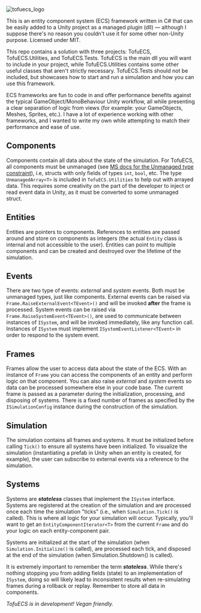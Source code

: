 ![tofuecs_logo](https://user-images.githubusercontent.com/8916588/139094266-3e2db942-4842-4f0d-b1da-8e694ee3578c.png)

This is an entity component system (ECS) framework written in C# that can be easily added to a Unity project as a managed plugin (dll) — although I suppose there's no reason you couldn't use it for some other non-Unity purpose. Licensed under MIT.

This repo contains a solution with three projects: TofuECS, TofuECS.Utilities, and TofuECS.Tests. TofuECS is the main dll you will want to include in your project, while TofuECS.Utilities contains some other useful classes that aren't strictly necessary. TofuECS.Tests should not be included, but showcases how to start and run a simulation and how you can use this framework.

ECS frameworks are fun to code in and offer performance benefits against the typical GameObject/MonoBehaviour Unity workflow, all while presenting a clear separation of logic from views (for example: your GameObjects, Meshes, Sprites, etc.). I have a lot of experience working with other frameworks, and I wanted to write my own while attempting to match their performance and ease of use.

## Components
Components contain all data about the state of the simulation. For TofuECS, all components must be unmanaged (see [MS docs for the Unmanaged type constraint](https://docs.microsoft.com/en-us/dotnet/csharp/language-reference/proposals/csharp-7.3/blittable)), i.e, structs with only fields of types `int`, `bool`, etc. The type `UnmanagedArray<T>` is included in `TofuECS.Utilities` to help out with arrayed data. This requires some creativity on the part of the developer to inject or read event data in Unity, as it must be converted to some unmanaged struct.

## Entities
Entities are pointers to components. References to entities are passed around and store on components as integers (the actual `Entity` class is internal and not accessible to the user). Entities can point to multiple components and can be created and destroyed over the lifetime of the simulation.

## Events
There are two type of events: *external* and *system* events. Both must be unmanaged types, just like components. External events can be raised via `Frame.RaiseExternalEvent<TEvent>()` and will be invoked **after** the frame is processed. System events can be raised via `Frame.RaiseSystemEvent<TEvent>()`, are used to communicate between instances of `ISystem`, and will be invoked immediately, like any function call. Instances of `ISystem` must implement `ISystemEventListener<TEvent>` in order to respond to the system event.

## Frames
Frames allow the user to access data about the state of the ECS. With an instance of `Frame` you can access the components of an entity and perform logic on that component. You can also raise *external* and *system* events so data can be processed somewhere else in your code base. The current frame is passed as a parameter during the initialization, processing, and disposing of systems. There is a fixed number of frames as specified by the `ISimulationConfig` instance during the construction of the simulation.

## Simulation
The simulation contains all frames and systems. It must be initialized before calling `Tick()` to ensure all systems have been initialized. To visualize the simulation (instantiating a prefab in Unity when an entity is created, for example), the user can subscribe to external events via a reference to the simulation.

## Systems
Systems are ***stateless*** classes that implement the `ISystem` interface. Systems are registered at the creation of the simulation and are processed once each time the simulation "ticks" (i.e., when `Simulation.Tick()` is called). This is where all logic for your simulation will occur. Typically, you'll want to get an `EntityComponentIterator<T>` from the current `Frame` and do your logic on each entity-component pair.

Systems are initialized at the start of the simulation (when `Simulation.Initialize()` is called), are processed each tick, and disposed at the end of the simulation (when Simulation.Shutdown() is called).

It is extremely important to remember the term ***stateless***. While there's nothing stopping you from adding fields (state) to an implementation of `ISystem`, doing so will likely lead to inconsistent results when re-simulating frames during a rollback or replay. Remember to store all data in components.



*TofuECS is in development! Vegan friendly.*
